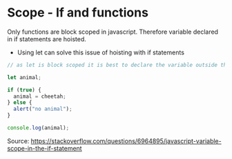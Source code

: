 # Scope - If and functions

Only functions are block scoped in javascript. Therefore variable declared in if statements are hoisted.

- Using let can solve this issue of hoisting with if statements

```js
// as let is block scoped it is best to declare the variable outside the if statement

let animal;

if (true) {
  animal = cheetah;
} else {
  alert("no animal");
}

console.log(animal);
```

Source: https://stackoverflow.com/questions/6964895/javascript-variable-scope-in-the-if-statement
